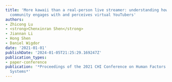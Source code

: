 ```yaml
---
title: 'More kawaii than a real-person live streamer: understanding how the otaku
  community engages with and perceives virtual YouTubers'
authors:
- Zhicong Lu
- <strong>Chenxinran Shen</strong>
- Jiannan Li
- Hong Shen
- Daniel Wigdor
date: '2021-01-01'
publishDate: '2024-01-05T21:25:29.169247Z'
publication_types:
- paper-conference
publication: '*Proceedings of the 2021 CHI Conference on Human Factors in Computing
  Systems*'
---
```

